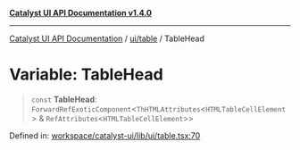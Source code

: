 [**Catalyst UI API Documentation v1.4.0**](../../../README.md)

---

[Catalyst UI API Documentation](../../../README.md) / [ui/table](../README.md) / TableHead

# Variable: TableHead

> `const` **TableHead**: `ForwardRefExoticComponent`\<`ThHTMLAttributes`\<`HTMLTableCellElement`\> & `RefAttributes`\<`HTMLTableCellElement`\>\>

Defined in: [workspace/catalyst-ui/lib/ui/table.tsx:70](https://github.com/TheBranchDriftCatalyst/catalyst-ui/blob/main/lib/ui/table.tsx#L70)
